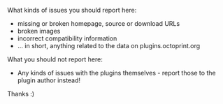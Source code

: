 What kinds of issues you should report here:

  * missing or broken homepage, source or download URLs
  * broken images
  * incorrect compatibility information
  * ... in short, anything related to the data on plugins.octoprint.org

What you should not report here:

  * Any kinds of issues with the plugins themselves - report those
    to the plugin author instead!

Thanks :)
